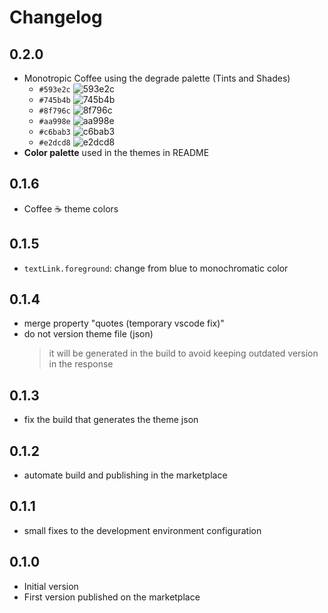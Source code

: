 # Changelog

## 0.2.0

- Monotropic Coffee using the degrade palette (Tints and Shades)
  - `#593e2c` ![593e2c](https://via.placeholder.com/25/593e2c/593e2c)
  - `#745b4b` ![745b4b](https://via.placeholder.com/25/745b4b/745b4b)
  - `#8f796c` ![8f796c](https://via.placeholder.com/25/8f796c/8f796c)
  - `#aa998e` ![aa998e](https://via.placeholder.com/25/aa998e/aa998e)
  - `#c6bab3` ![c6bab3](https://via.placeholder.com/25/c6bab3/c6bab3)
  - `#e2dcd8` ![e2dcd8](https://via.placeholder.com/25/e2dcd8/e2dcd8)
- **Color palette** used in the themes in README

## 0.1.6

- Coffee ☕️ theme colors

## 0.1.5

- `textLink.foreground`: change from blue to monochromatic color

## 0.1.4

- merge property "quotes (temporary vscode fix)"
- do not version theme file (json)
    > it will be generated in the build to avoid keeping outdated version in the response

## 0.1.3

- fix the build that generates the theme json

## 0.1.2

- automate build and publishing in the marketplace

## 0.1.1

- small fixes to the development environment configuration

## 0.1.0

- Initial version
- First version published on the marketplace
